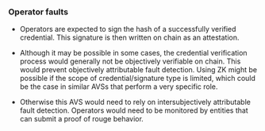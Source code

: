 ### Operator faults

- Operators are expected to sign the hash of a successfully verified credential. This signature is then written on chain as an attestation. 

- Although it may be possible in some cases, the credential verification process would generally not be objectively verifiable on chain. This would prevent objectively attributable fault detection. Using ZK might be possible if the scope of credential/signature type is limited, which could be the case in similar AVSs that perform a very specific role.

- Otherwise this AVS would need to rely on intersubjectively attributable fault detection. Operators would need to be monitored by entities that can submit a proof of rouge behavior.

